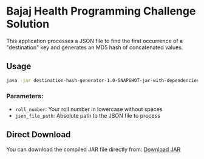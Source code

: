 # Bajaj Health Programming Challenge Solution

This application processes a JSON file to find the first occurrence of a "destination" key and generates an MD5 hash of concatenated values.

## Usage

```bash
java -jar destination-hash-generator-1.0-SNAPSHOT-jar-with-dependencies.jar <roll_number> <json_file_path>
```

### Parameters:
- `roll_number`: Your roll number in lowercase without spaces
- `json_file_path`: Absolute path to the JSON file to process

## Direct Download
You can download the compiled JAR file directly from:
[Download JAR](https://github.com/Madihaj14/BajajTest/raw/main/destination-hash-generator-1.0-SNAPSHOT-jar-with-dependencies.jar)
